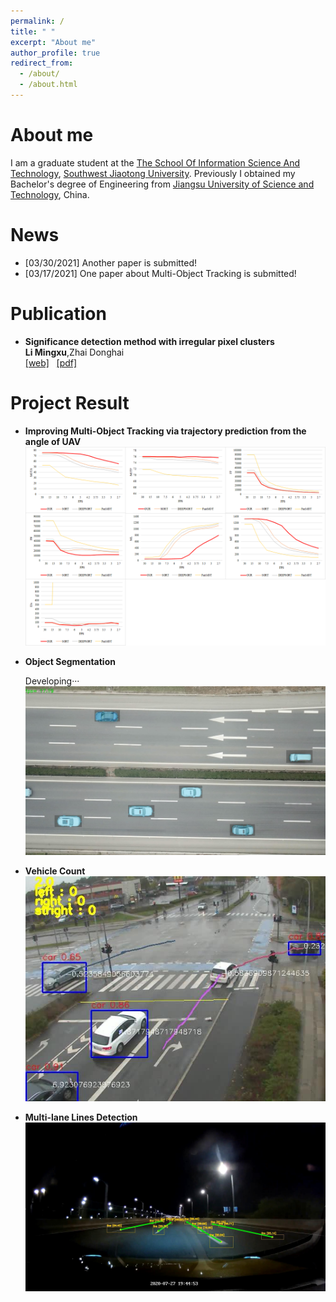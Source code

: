 ```yaml
---
permalink: /
title: " "
excerpt: "About me"
author_profile: true
redirect_from: 
  - /about/
  - /about.html
---
```


About me
========
I am a graduate student at the [The School Of Information Science And Technology](http://sist.swjtu.edu.cn/index.do?action=index), [Southwest Jiaotong University](https://www.swjtu.edu.cn/). Previously I obtained my  Bachelor's degree of Engineering  from [Jiangsu University of Science and Technology](https://www.just.edu.cn/), China.


News 
========
- [03/30/2021] Another paper is submitted! 
- [03/17/2021] One paper about Multi-Object Tracking is submitted! 


Publication  
========

-  <b>Significance detection method with irregular pixel clusters</b><br />
   <b>Li Mingxu</b>,Zhai Donghai <br />
	  [[web]](http://www.cjig.cn/jig/ch/reader/view_abstract.aspx?file_no=20200909&flag=1)  &nbsp;  [[pdf]](/files/paper.pdf)

Project Result 
========

-  <b>Improving Multi-Object Tracking via trajectory prediction from the angle of UAV</b><br/>
![MOT](../images/mot_result.png)

-  <b>Object Segmentation</b><br/>

	Developing···
![Object Segmentation](../images/Segmentation.JPG)


-  <b>Vehicle Count</b><br/>
 ![car_count](../images/car_count.JPG)
 
-  <b>Multi-lane Lines Detection</b><br/>
 ![Multi-lane_Lines_Detection](../images/Multi-lane_Lines_Detection.JPG)




  
    



